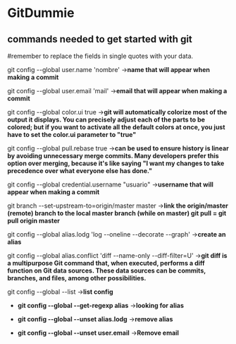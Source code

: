 # GitDummie
 commands needed to get started with git
-------------------------------------------
#remember to replace the fields in single quotes with your data.

git config --global user.name 'nombre' ->**name that will appear when making a commit**

git config --global user.email 'mail'  ->**email that will appear when making a commit**

git config --global color.ui true  ->**git will automatically colorize most of the output it displays. You can precisely adjust each of the parts to be colored; but if you want to activate all the default colors at once, you just have to set the color.ui parameter to "true"**

git config --global pull.rebase true  ->**can be used to ensure history is linear by avoiding unnecessary merge commits. Many developers prefer this option over merging, because it's like saying "I want my changes to take precedence over what everyone else has done."**

git config --global credential.username "usuario" ->**username that will appear when making a commit**

git branch --set-upstream-to=origin/master master ->**link the origin/master (remote) branch to the local master branch
(while on master) git pull = git pull origin master**

git config --global alias.lodg 'log --oneline --decorate --graph'  ->**create an alias**

git config --global alias.conflict 'diff --name-only --diff-filter=U'  ->**git diff is a multipurpose Git command that, when executed, performs a diff function on Git data sources. These data sources can be commits, branches, and files, among other possibilities.**

git config --global --list  ->**list config**

+ **git config --global --get-regexp alias**  ->**looking for alias**

+ **git config --global --unset alias.lodg**  ->**remove alias**

+ **git config --global --unset user.email**  ->**Remove email**
